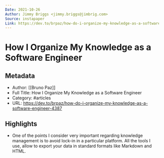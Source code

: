 ```yaml
---
Date: 2021-10-26
Author: Jimmy Briggs <jimmy.briggs@jimbrig.com>
Source: instapaper
Link: https://dev.to/brpaz/how-do-i-organize-my-knowledge-as-a-software-engineer-4387
---
```

# How I Organize My Knowledge as a Software Engineer

## Metadata
- Author: [[Bruno Paz]]
- Full Title: How I Organize My Knowledge as a Software Engineer
- Category: #articles
- URL: https://dev.to/brpaz/how-do-i-organize-my-knowledge-as-a-software-engineer-4387

## Highlights
- One of the points I consider very important regarding knowledge management is to avoid lock-in in a particular platform. All the tools I use, allow to export your data in standard formats like Markdown and HTML.
